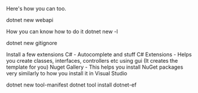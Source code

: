 Here's how you can too.

dotnet new webapi

How you can know how to do it
dotnet new -l

dotnet new gitignore

Install a few extensions 
C#  -   Autocomplete and stuff
C# Extensions - Helps you create classes, interfaces, controllers etc using gui (It creates the template for you)
Nuget Gallery - This helps you install NuGet packages very similarly to how you install it in Visual Studio

dotnet new tool-manifest
dotnet tool install dotnet-ef